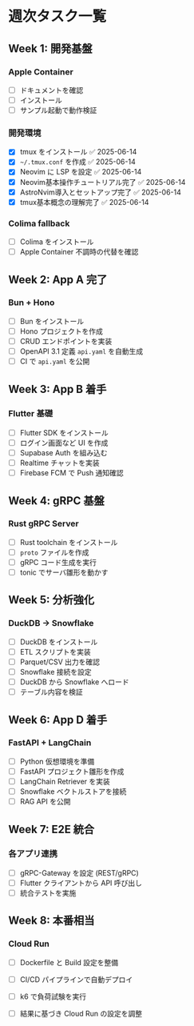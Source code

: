 # 週次タスク一覧

## Week 1: 開発基盤
### Apple Container
- [ ] ドキュメントを確認
- [ ] インストール
- [ ] サンプル起動で動作検証
### 開発環境
- [x] tmux をインストール ✅ 2025-06-14
- [x] `~/.tmux.conf` を作成 ✅ 2025-06-14
- [x] Neovim に LSP を設定 ✅ 2025-06-14
- [x] Neovim基本操作チュートリアル完了 ✅ 2025-06-14
- [x] AstroNvim導入とセットアップ完了 ✅ 2025-06-14
- [x] tmux基本概念の理解完了 ✅ 2025-06-14

### Colima fallback
- [ ] Colima をインストール
- [ ] Apple Container 不調時の代替を確認

## Week 2: App A 完了
### Bun + Hono
- [ ] Bun をインストール
- [ ] Hono プロジェクトを作成
- [ ] CRUD エンドポイントを実装
- [ ] OpenAPI 3.1 定義 `api.yaml` を自動生成
- [ ] CI で `api.yaml` を公開

## Week 3: App B 着手
### Flutter 基礎
- [ ] Flutter SDK をインストール
- [ ] ログイン画面など UI を作成
- [ ] Supabase Auth を組み込む
- [ ] Realtime チャットを実装
- [ ] Firebase FCM で Push 通知確認

## Week 4: gRPC 基盤
### Rust gRPC Server
- [ ] Rust toolchain をインストール
- [ ] `proto` ファイルを作成
- [ ] gRPC コード生成を実行
- [ ] tonic でサーバ雛形を動かす

## Week 5: 分析強化
### DuckDB → Snowflake
- [ ] DuckDB をインストール
- [ ] ETL スクリプトを実装
- [ ] Parquet/CSV 出力を確認
- [ ] Snowflake 接続を設定
- [ ] DuckDB から Snowflake へロード
- [ ] テーブル内容を検証

## Week 6: App D 着手
### FastAPI + LangChain
- [ ] Python 仮想環境を準備
- [ ] FastAPI プロジェクト雛形を作成
- [ ] LangChain Retriever を実装
- [ ] Snowflake ベクトルストアを接続
- [ ] RAG API を公開

## Week 7: E2E 統合
### 各アプリ連携
- [ ] gRPC-Gateway を設定 (REST/gRPC)
- [ ] Flutter クライアントから API 呼び出し
- [ ] 統合テストを実施

## Week 8: 本番相当
### Cloud Run
- [ ] Dockerfile と Build 設定を整備
- [ ] CI/CD パイプラインで自動デプロイ
- [ ] k6 で負荷試験を実行
- [ ] 結果に基づき Cloud Run の設定を調整

